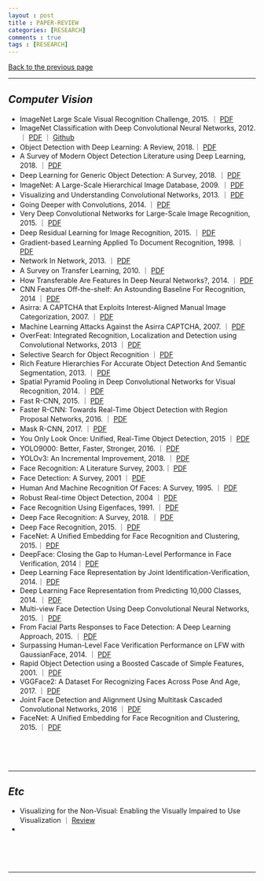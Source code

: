 ```yaml
---
layout : post
title : PAPER-REVIEW
categories: [RESEARCH]
comments : true
tags : [RESEARCH]
---
```

[Back to the previous page](https://userdyk-github.github.io/Research.html) <br>

<hr class="division1">

## _Computer Vision_

- <span class='jb-medium'>ImageNet Large Scale Visual Recognition Challenge, 2015. ｜ <a href='https://arxiv.org/abs/1409.0575'  target="_blank">PDF</a> </span>
- <span class='jb-medium'>ImageNet Classification with Deep Convolutional Neural Networks, 2012. ｜ <a href='https://dl.acm.org/citation.cfm?id=3065386' target="_blank">PDF</a> ｜ <a href='https://github.com/Abhisek-/AlexNet' target="_blank">Github</a></span>
- <span class='jb-medium'>Object Detection with Deep Learning: A Review, 2018.｜ <a href='https://arxiv.org/abs/1807.05511' target="_blank">PDF</a></span>
- <span class='jb-medium'>A Survey of Modern Object Detection Literature using Deep Learning, 2018. ｜ <a href='https://arxiv.org/abs/1808.07256' target="_blank">PDF</a></span>
- <span class='jb-medium'>Deep Learning for Generic Object Detection: A Survey, 2018. ｜ <a href='https://arxiv.org/abs/1809.02165' target="_blank">PDF</a></span>
- <span class='jb-medium'>ImageNet: A Large-Scale Hierarchical Image Database, 2009. ｜ <a href='https://ieeexplore.ieee.org/document/5206848' target="_blank">PDF</a></span>
- <span class='jb-medium'>Visualizing and Understanding Convolutional Networks, 2013. ｜ <a href='https://arxiv.org/abs/1311.2901' target="_blank">PDF</a></span>
- <span class='jb-medium'>Going Deeper with Convolutions, 2014. ｜ <a href='https://arxiv.org/abs/1409.4842' target="_blank">PDF</a></span>
- <span class='jb-medium'>Very Deep Convolutional Networks for Large-Scale Image Recognition, 2015. ｜ <a href='https://arxiv.org/abs/1409.1556' target="_blank">PDF</a></span>
- <span class='jb-medium'>Deep Residual Learning for Image Recognition, 2015. ｜ <a href='https://arxiv.org/abs/1512.03385' target="_blank">PDF</a></span>
- <span class='jb-medium'>Gradient-based Learning Applied To Document Recognition, 1998. ｜ <a href='https://ieeexplore.ieee.org/abstract/document/726791' target="_blank">PDF</a></span>
- <span class='jb-medium'>Network In Network, 2013. ｜ <a href='https://arxiv.org/abs/1312.4400' target="_blank">PDF</a></span>
- <span class='jb-medium'>A Survey on Transfer Learning, 2010. ｜ <a href='https://ieeexplore.ieee.org/document/5288526' target="_blank">PDF</a></span>
- <span class='jb-medium'>How Transferable Are Features In Deep Neural Networks?, 2014. ｜ <a href='https://arxiv.org/abs/1411.1792' target="_blank">PDF</a></span>
- <span class='jb-medium'>CNN Features Off-the-shelf: An Astounding Baseline For Recognition, 2014 ｜ <a href='https://arxiv.org/abs/1403.6382' target="_blank">PDF</a></span>
- <span class='jb-medium'>Asirra: A CAPTCHA that Exploits Interest-Aligned Manual Image Categorization, 2007. ｜ <a href='https://dl.acm.org/citation.cfm?id=1315291' target="_blank">PDF</a></span>
- <span class='jb-medium'>Machine Learning Attacks Against the Asirra CAPTCHA, 2007. ｜ <a href='https://dl.acm.org/citation.cfm?id=1455838' target="_blank">PDF</a></span>
- <span class='jb-medium'>OverFeat: Integrated Recognition, Localization and Detection using Convolutional Networks,
2013 ｜ <a href='https://arxiv.org/abs/1312.6229' target="_blank">PDF</a></span>
- <span class='jb-medium'>Selective Search for Object Recognition ｜ <a href='https://link.springer.com/article/10.1007/s11263-013-0620-5' target="_blank">PDF</a></span>
- <span class='jb-medium'>Rich Feature Hierarchies For Accurate Object Detection And Semantic Segmentation, 2013. ｜ <a href='https://arxiv.org/abs/1311.2524' target="_blank">PDF</a></span>
- <span class='jb-medium'>Spatial Pyramid Pooling in Deep Convolutional Networks for Visual Recognition, 2014. ｜ <a href='https://arxiv.org/abs/1406.4729' target="_blank">PDF</a></span>
- <span class='jb-medium'>Fast R-CNN, 2015. ｜ <a href='https://arxiv.org/abs/1504.08083' target="_blank">PDF</a></span>
- <span class='jb-medium'>Faster R-CNN: Towards Real-Time Object Detection with Region Proposal Networks, 2016. ｜ <a href='https://arxiv.org/abs/1506.01497' target="_blank">PDF</a></span>
- <span class='jb-medium'>Mask R-CNN, 2017. ｜ <a href='https://arxiv.org/abs/1703.06870' target="_blank">PDF</a></span>
- <span class='jb-medium'>You Only Look Once: Unified, Real-Time Object Detection, 2015 ｜ <a href='https://arxiv.org/abs/1506.02640' target="_blank">PDF</a></span>
- <span class='jb-medium'>YOLO9000: Better, Faster, Stronger, 2016. ｜ <a href='https://arxiv.org/abs/1612.08242' target="_blank">PDF</a></span>
- <span class='jb-medium'>YOLOv3: An Incremental Improvement, 2018. ｜ <a href='https://arxiv.org/abs/1804.02767' target="_blank">PDF</a></span>
- <span class='jb-medium'>Face Recognition: A Literature Survey, 2003.｜ <a href='https://dl.acm.org/citation.cfm?id=954342' target="_blank">PDF</a></span>
- <span class='jb-medium'>Face Detection: A Survey, 2001 ｜ <a href='https://www.sciencedirect.com/science/article/pii/S107731420190921X' target="_blank">PDF</a></span>
- <span class='jb-medium'>Human And Machine Recognition Of Faces: A Survey, 1995. ｜ <a href='https://ieeexplore.ieee.org/abstract/document/381842' target="_blank">PDF</a></span>
- <span class='jb-medium'>Robust Real-time Object Detection, 2004 ｜ <a href='https://link.springer.com/article/10.1023/B:VISI.0000013087.49260.fb' target="_blank">PDF</a></span>
- <span class='jb-medium'>Face Recognition Using Eigenfaces, 1991. ｜ <a href='https://www.computer.org/csdl/proceedings/cvpr/1991/2148/00/00139758.pdf' target="_blank">PDF</a></span>
- <span class='jb-medium'>Deep Face Recognition: A Survey, 2018. ｜ <a href='https://arxiv.org/abs/1804.06655' target="_blank">PDF</a></span>
- <span class='jb-medium'>Deep Face Recognition, 2015. ｜ <a href='http://cis.csuohio.edu/~sschung/CIS660/DeepFaceRecognition_parkhi15.pdf' target="_blank">PDF</a></span>
- <span class='jb-medium'>FaceNet: A Unified Embedding for Face Recognition and Clustering, 2015.｜ <a href='https://arxiv.org/abs/1503.03832' target="_blank">PDF</a></span>
- <span class='jb-medium'>DeepFace: Closing the Gap to Human-Level Performance in Face Verification, 2014｜ <a href='https://ieeexplore.ieee.org/document/6909616' target="_blank">PDF</a></span>
- <span class='jb-medium'>Deep Learning Face Representation by Joint Identification-Verification, 2014.｜ <a href='https://arxiv.org/abs/1406.4773' target="_blank">PDF</a></span>
- <span class='jb-medium'>Deep Learning Face Representation from Predicting 10,000 Classes, 2014. ｜ <a href='https://dl.acm.org/citation.cfm?id=2679769' target="_blank">PDF</a></span>
- <span class='jb-medium'>Multi-view Face Detection Using Deep Convolutional Neural Networks, 2015. ｜ <a href='https://arxiv.org/abs/1502.02766' target="_blank">PDF</a></span>
- <span class='jb-medium'>From Facial Parts Responses to Face Detection: A Deep Learning Approach, 2015. ｜ <a href='https://arxiv.org/abs/1509.06451' target="_blank">PDF</a></span>
- <span class='jb-medium'>Surpassing Human-Level Face Verification Performance on LFW with GaussianFace, 2014. ｜ <a href='https://arxiv.org/abs/1404.3840' target="_blank">PDF</a></span>
- <span class='jb-medium'>Rapid Object Detection using a Boosted Cascade of Simple Features, 2001. ｜ <a href='https://ieeexplore.ieee.org/document/990517' target="_blank">PDF</a></span>
- <span class='jb-medium'>VGGFace2: A Dataset For Recognizing Faces Across Pose And Age, 2017. ｜ <a href='https://arxiv.org/abs/1710.08092' target="_blank">PDF</a></span>
- <span class='jb-medium'>Joint Face Detection and Alignment Using Multitask Cascaded Convolutional Networks,
2016 ｜ <a href='https://arxiv.org/abs/1604.02878' target="_blank">PDF</a></span>
- <span class='jb-medium'>FaceNet: A Unified Embedding for Face Recognition and Clustering, 2015. ｜ <a href='https://arxiv.org/abs/1503.03832' target="_blank">PDF</a></span>







<br><br><br>

---

## _Etc_

- <span class='jb-medium'>Visualizing for the Non-Visual: Enabling the Visually Impaired to Use Visualization ｜ [Review](https://userdyk-github.github.io/research/PAPER-REVIEW-0001.html)</span>
- <span class='jb-medium'></span>



<br><br><br>
<hr class="division1">
